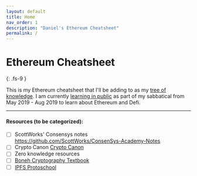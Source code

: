 ```yaml
---
layout: default
title: Home
nav_order: 1
description: "Daniel's Ethereum Cheatsheet"
permalink: /
---
```


# Ethereum Cheatsheet
{: .fs-9 }

This is my Ethereum cheatsheet that I'll be adding to as my [tree of knowledge](https://lifehacker.com/elon-musk-on-learning-new-things-view-knowledge-as-a-t-1677850415). I am currently [learning in public](https://www.swyx.io/writing/learn-in-public/) as part of my sabbatical from May 2019 - Aug 2019 to learn about Ethereum and Defi.

---

#### Resources (to be categorized):

- [ ] ScottWorks' Consensys notes https://github.com/ScottWorks/ConsenSys-Academy-Notes
- [ ] Crypto Canon [Crypto Canon](https://a16z.com/2018/02/10/crypto-readings-resources/)
- [ ] Zero knowledge resources
- [ ] [Boneh Cryptography Textbook](https://crypto.stanford.edu/~dabo/cryptobook/BonehShoup_0_4.pdf)
- [ ] [IPFS Protoschool](https://proto.school/#/)
